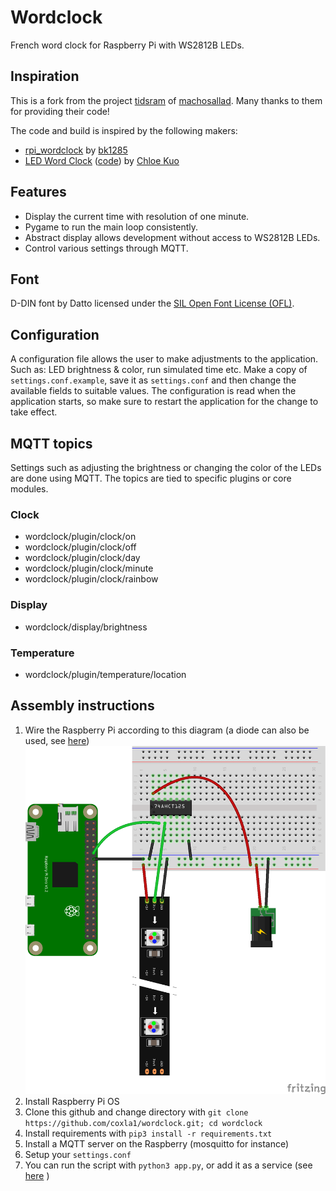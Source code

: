 # Wordclock

French word clock for Raspberry Pi with WS2812B LEDs.

## Inspiration

This is a fork from the project [tidsram](https://github.com/machosallad/tidsram) of [machosallad](https://github.com/machosallad).
Many thanks to them for providing their code!

The code and build is inspired by the following makers:

- [rpi_wordclock](https://github.com/bk1285/rpi_wordclock) by [bk1285](https://github.com/bk1285)
- [LED Word Clock](https://www.youtube.com/watch?v=SXYwSN6mX_Q) ([code](https://github.com/ckuo23/wordclock)) by [Chloe Kuo](https://www.youtube.com/channel/UC0ybj4KuDQc_jOx1ONrlrfw)

## Features

- Display the current time with resolution of one minute.
- Pygame to run the main loop consistently.
- Abstract display allows development without access to WS2812B LEDs.
- Control various settings through MQTT.

## Font

D-DIN font by Datto licensed under the [SIL Open Font License (OFL)](https://scripts.sil.org/cms/scripts/page.php?site_id=nrsi&id=OFL).

## Configuration

A configuration file allows the user to make adjustments to the application. Such as: LED brightness & color, run simulated time etc.
Make a copy of `settings.conf.example`, save it as `settings.conf` and then change the available fields to suitable values.
The configuration is read when the application starts, so make sure to restart the application for the change to take effect.

## MQTT topics

Settings such as adjusting the brightness or changing the color of the LEDs are done using MQTT.
The topics are tied to specific plugins or core modules.

### Clock

- wordclock/plugin/clock/on
- wordclock/plugin/clock/off
- wordclock/plugin/clock/day
- wordclock/plugin/clock/minute
- wordclock/plugin/clock/rainbow

### Display

- wordclock/display/brightness

### Temperature

- wordclock/plugin/temperature/location

## Assembly instructions

1. Wire the Raspberry Pi according to this diagram (a diode can also be used, see [here](https://learn.adafruit.com/neopixels-on-raspberry-pi/raspberry-pi-wiring))
![](circuit_bb.png)
1. Install Raspberry Pi OS
1. Clone this github and change directory with `git clone https://github.com/coxla1/wordclock.git; cd wordclock`
1. Install requirements with `pip3 install -r requirements.txt`
1. Install a MQTT server on the Raspberry (mosquitto for instance)
1. Setup your `settings.conf`
1. You can run the script with `python3 app.py`, or add it as a service (see [here](https://gist.github.com/emxsys/a507f3cad928e66f6410e7ac28e2990f) )